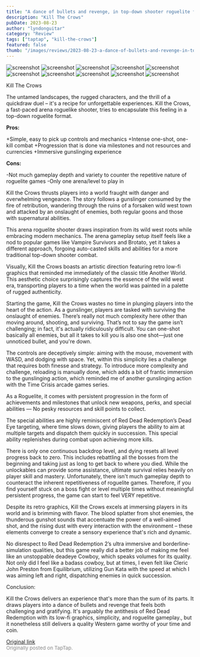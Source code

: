 ```yaml
---
title: "A dance of bullets and revenge, in top-down shooter roguelite format | Review - Kill the Crows"
description: "Kill The Crows"
pubDate: 2023-08-23
author: "lyndonguitar"
category: "Review"
tags: ["taptap", "kill-the-crows"]
featured: false
thumb: "/images/reviews/2023-08-23-a-dance-of-bullets-and-revenge-in-top-down-shooter-roguelite-format--review---kill-the-cr-0.avif"
---
```


<div class="gallery">
  <img src="/images/reviews/2023-08-23-a-dance-of-bullets-and-revenge-in-top-down-shooter-roguelite-format--review---kill-the-cr-0.avif" alt="screenshot" />
  <img src="/images/reviews/2023-08-23-a-dance-of-bullets-and-revenge-in-top-down-shooter-roguelite-format--review---kill-the-cr-1.avif" alt="screenshot" />
  <img src="/images/reviews/2023-08-23-a-dance-of-bullets-and-revenge-in-top-down-shooter-roguelite-format--review---kill-the-cr-2.avif" alt="screenshot" />
  <img src="/images/reviews/2023-08-23-a-dance-of-bullets-and-revenge-in-top-down-shooter-roguelite-format--review---kill-the-cr-3.avif" alt="screenshot" />
  <img src="/images/reviews/2023-08-23-a-dance-of-bullets-and-revenge-in-top-down-shooter-roguelite-format--review---kill-the-cr-4.avif" alt="screenshot" />
  <img src="/images/reviews/2023-08-23-a-dance-of-bullets-and-revenge-in-top-down-shooter-roguelite-format--review---kill-the-cr-5.avif" alt="screenshot" />
  <img src="/images/reviews/2023-08-23-a-dance-of-bullets-and-revenge-in-top-down-shooter-roguelite-format--review---kill-the-cr-6.avif" alt="screenshot" />
  <img src="/images/reviews/2023-08-23-a-dance-of-bullets-and-revenge-in-top-down-shooter-roguelite-format--review---kill-the-cr-7.avif" alt="screenshot" />
  <img src="/images/reviews/2023-08-23-a-dance-of-bullets-and-revenge-in-top-down-shooter-roguelite-format--review---kill-the-cr-8.avif" alt="screenshot" />
  <img src="/images/reviews/2023-08-23-a-dance-of-bullets-and-revenge-in-top-down-shooter-roguelite-format--review---kill-the-cr-9.avif" alt="screenshot" />
</div>

Kill The Crows

The untamed landscapes, the rugged characters, and the thrill of a quickdraw duel – it's a recipe for unforgettable experiences. Kill the Crows, a fast-paced arena roguelike shooter, tries to encapsulate this feeling in a top-down roguelite format.


**Pros:**


+Simple, easy to pick up controls and mechanics
+Intense one-shot, one-kill combat
+Progression that is done via milestones and not resources and currencies
+Immersive gunslinging experience


**Cons:**


-Not much gameplay depth and variety to counter the repetitive nature of roguelite games
-Only one arena/level to play in

Kill the Crows thrusts players into a world fraught with danger and overwhelming vengeance. The story follows a gunslinger consumed by the fire of retribution, wandering through the ruins of a forsaken wild west town and attacked by an onslaught of enemies, both regular goons and those with supernatural abilities.

This arena roguelite shooter draws inspiration from its wild west roots while embracing modern mechanics. The arena gameplay setup itself feels like a nod to popular games like Vampire Survivors and Brotato, yet it takes a different approach, forgoing auto-casted skills and abilities for a more traditional top-down shooter combat.

Visually, Kill the Crows boasts an artistic direction featuring retro low-fi graphics that reminded me immediately of the classic title Another World. This aesthetic choice surprisingly captures the essence of the wild west era, transporting players to a time when the world was painted in a palette of rugged authenticity.

Starting the game, Kill the Crows wastes no time in plunging players into the heart of the action. As a gunslinger, players are tasked with surviving the onslaught of enemies. There’s really not much complexity here other than moving around, shooting, and surviving. That’s not to say the game isn’t challenging; in fact, it's actually ridiculously difficult. You can one-shot basically all enemies, but all it takes to kill you is also one shot—just one unnoticed bullet, and you're down.

The controls are deceptively simple: aiming with the mouse, movement with WASD, and dodging with space. Yet, within this simplicity lies a challenge that requires both finesse and strategy. To introduce more complexity and challenge, reloading is manually done, which adds a bit of frantic immersion to the gunslinging action, which reminded me of another gunslinging action with the Time Crisis arcade games series.

As a Roguelite, it comes with persistent progression in the form of achievements and milestones that unlock new weapons, perks, and special abilities — No pesky resources and skill points to collect.

The special abilities are highly reminiscent of Red Dead Redemption’s Dead Eye targeting, where time slows down, giving players the ability to aim at multiple targets and dispatch them quickly in succession. This special ability replenishes during combat upon achieving more kills.

There is only one continuous backdrop level, and dying resets all level progress back to zero. This includes rebattling all the bosses from the beginning and taking just as long to get back to where you died. While the unlockables can provide some assistance, ultimate survival relies heavily on player skill and mastery. Unfortunately, there isn't much gameplay depth to counteract the inherent repetitiveness of roguelite games. Therefore, if you find yourself stuck on a boss fight or level multiple times without meaningful persistent progress, the game can start to feel VERY repetitive.

Despite its retro graphics, Kill the Crows excels at immersing players in its world and is brimming with flavor. The blood splatter from shot enemies, the thunderous gunshot sounds that accentuate the power of a well-aimed shot, and the rising dust with every interaction with the environment – these elements converge to create a sensory experience that's rich and dynamic.

No disrespect to Red Dead Redemption 2’s ultra immersive and borderline-simulation qualities, but this game really did a better job of making me feel like an unstoppable deadeye Cowboy, which speaks volumes for its quality. Not only did I feel like a badass cowboy, but at times, I even felt like Cleric John Preston from Equilibrium, utilizing Gun Kata with the speed at which I was aiming left and right, dispatching enemies in quick succession.

Conclusion:

Kill the Crows delivers an experience that's more than the sum of its parts. It draws players into a dance of bullets and revenge that feels both challenging and gratifying. It's arguably the antithesis of Red Dead Redemption with its low-fi graphics, simplicity, and roguelite gameplay., but it nonetheless still delivers a quality Western game worthy of your time and coin.

[Original link](https://www.taptap.io/post/6182572)<br><span style="font-size: 0.95em; color: #888;">Originally posted on TapTap.</span>
